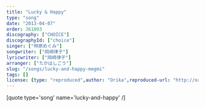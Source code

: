 ```yaml
---
title: "Lucky & Happy"
type: "song"
date: "2013-04-07"
order: 361003
discography: ["CHOICE"]
discographyId: ["choice"]
singer: ["林原めぐみ"]
songwriter: ["岡崎律子"]
lyricwriter: ["岡崎律子"]
arranger: ["たかはしごう"]
slug: "/songs/lucky-and-happy-megmi"
tags: []
license: {type: "reproduced",author: "Orika",reproduced-url: "http://orikamushi.myweb.hinet.net",reproduced-website: "織歌蟲"}
---
```


\[quote type='song' name='lucky-and-happy' /\]
